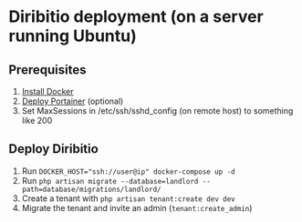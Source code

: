 # Diribitio deployment (on a server running Ubuntu)

## Prerequisites
1. [Install Docker](https://docs.docker.com/engine/install/ubuntu/)
2. [Deploy Portainer](https://docs.portainer.io/v/ce-2.11/start/install/server/docker/linux) (optional)
3. Set MaxSessions in /etc/ssh/sshd_config (on remote host) to something like 200

## Deploy Diribitio
1. Run `DOCKER_HOST="ssh://user@ip" docker-compose up -d`
2. Run `php artisan migrate --database=landlord --path=database/migrations/landlord/`
3. Create a tenant with `php artisan tenant:create dev dev`
4. Migrate the tenant and invite an admin (`tenant:create_admin`) 
